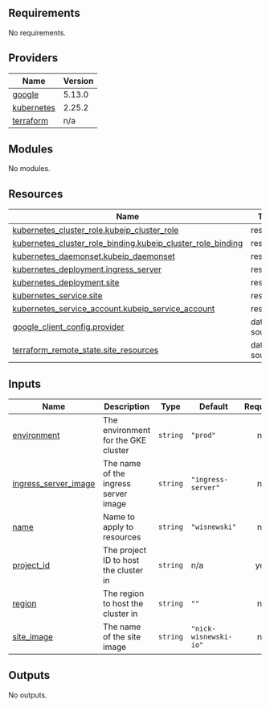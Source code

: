 ## Requirements

No requirements.

## Providers

| Name | Version |
|------|---------|
| <a name="provider_google"></a> [google](#provider\_google) | 5.13.0 |
| <a name="provider_kubernetes"></a> [kubernetes](#provider\_kubernetes) | 2.25.2 |
| <a name="provider_terraform"></a> [terraform](#provider\_terraform) | n/a |

## Modules

No modules.

## Resources

| Name | Type |
|------|------|
| [kubernetes_cluster_role.kubeip_cluster_role](https://registry.terraform.io/providers/hashicorp/kubernetes/latest/docs/resources/cluster_role) | resource |
| [kubernetes_cluster_role_binding.kubeip_cluster_role_binding](https://registry.terraform.io/providers/hashicorp/kubernetes/latest/docs/resources/cluster_role_binding) | resource |
| [kubernetes_daemonset.kubeip_daemonset](https://registry.terraform.io/providers/hashicorp/kubernetes/latest/docs/resources/daemonset) | resource |
| [kubernetes_deployment.ingress_server](https://registry.terraform.io/providers/hashicorp/kubernetes/latest/docs/resources/deployment) | resource |
| [kubernetes_deployment.site](https://registry.terraform.io/providers/hashicorp/kubernetes/latest/docs/resources/deployment) | resource |
| [kubernetes_service.site](https://registry.terraform.io/providers/hashicorp/kubernetes/latest/docs/resources/service) | resource |
| [kubernetes_service_account.kubeip_service_account](https://registry.terraform.io/providers/hashicorp/kubernetes/latest/docs/resources/service_account) | resource |
| [google_client_config.provider](https://registry.terraform.io/providers/hashicorp/google/latest/docs/data-sources/client_config) | data source |
| [terraform_remote_state.site_resources](https://registry.terraform.io/providers/hashicorp/terraform/latest/docs/data-sources/remote_state) | data source |

## Inputs

| Name | Description | Type | Default | Required |
|------|-------------|------|---------|:--------:|
| <a name="input_environment"></a> [environment](#input\_environment) | The environment for the GKE cluster | `string` | `"prod"` | no |
| <a name="input_ingress_server_image"></a> [ingress\_server\_image](#input\_ingress\_server\_image) | The name of the ingress server image | `string` | `"ingress-server"` | no |
| <a name="input_name"></a> [name](#input\_name) | Name to apply to resources | `string` | `"wisnewski"` | no |
| <a name="input_project_id"></a> [project\_id](#input\_project\_id) | The project ID to host the cluster in | `string` | n/a | yes |
| <a name="input_region"></a> [region](#input\_region) | The region to host the cluster in | `string` | `""` | no |
| <a name="input_site_image"></a> [site\_image](#input\_site\_image) | The name of the site image | `string` | `"nick-wisnewski-io"` | no |

## Outputs

No outputs.
